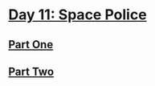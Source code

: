 # [Day 11: Space Police](https://adventofcode.com/2019/day/11)

## [Part One](https://adventofcode.com/2019/day/11#part1)

## [Part Two](https://adventofcode.com/2019/day/11#part2)

